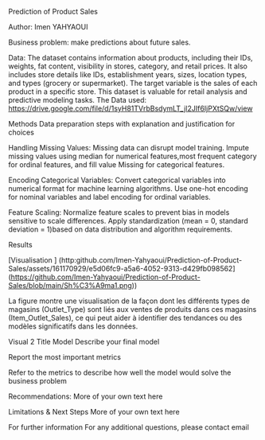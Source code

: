 Prediction of Product Sales

Author: Imen YAHYAOUI

Business problem:
make predictions about future sales.

Data:
The dataset contains information about products, including their IDs, weights, fat content, visibility in stores, category, and retail prices. It also includes store details like IDs, establishment years, sizes, location types, and types (grocery or supermarket). The target variable is the sales of each product in a specific store. This dataset is valuable for retail analysis and predictive modeling tasks.
The Data used: https://drive.google.com/file/d/1syH81TVrbBsdymLT_jl2JIf6IjPXtSQw/view

Methods
Data preparation steps with explanation and justification for choices

Handling Missing Values:
Missing data can disrupt model training. Impute missing values using median for numerical features,most frequent category for ordinal features, and fill value Missing for categorical features.

Encoding Categorical Variables:
Convert categorical variables into numerical format for machine learning algorithms. Use one-hot encoding for nominal variables and label encoding for ordinal variables.

Feature Scaling:
Normalize feature scales to prevent bias in models sensitive to scale differences. Apply standardization (mean = 0, standard deviation = 1)based on data distribution and algorithm requirements.

Results

[Visualisation ] (http:github.com/Imen-Yahyaoui/Prediction-of-Product-Sales/assets/161170929/e5d06fc9-a5a6-4052-9313-d429fb098562](https://github.com/Imen-Yahyaoui/Prediction-of-Product-Sales/blob/main/Sh%C3%A9ma1.png))




La figure montre une visualisation de la façon dont les différents types de magasins (Outlet_Type) sont liés aux ventes de produits dans ces magasins (Item_Outlet_Sales), ce qui peut aider à identifier des tendances ou des modèles significatifs dans les données.

Visual 2 Title
Model
Describe your final model

Report the most important metrics

Refer to the metrics to describe how well the model would solve the business problem

Recommendations:
More of your own text here

Limitations & Next Steps
More of your own text here

For further information
For any additional questions, please contact email
